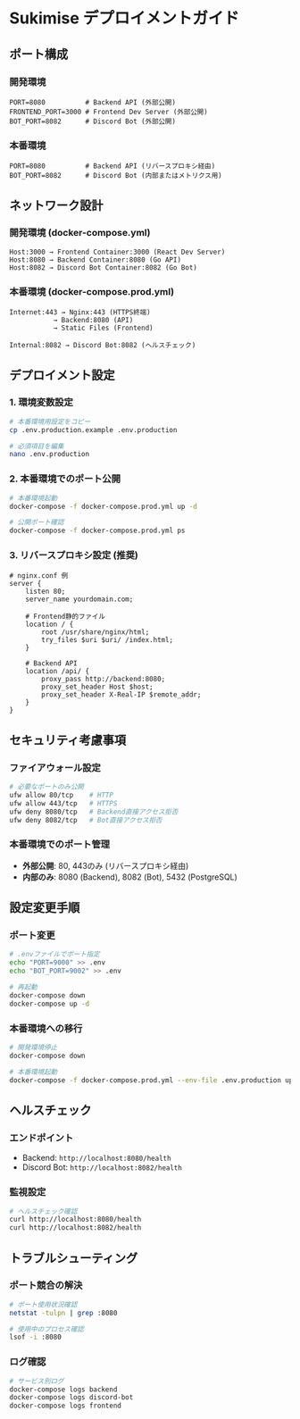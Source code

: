 # Sukimise デプロイメントガイド

## ポート構成

### 開発環境
```
PORT=8080          # Backend API (外部公開)
FRONTEND_PORT=3000 # Frontend Dev Server (外部公開)  
BOT_PORT=8082      # Discord Bot (外部公開)
```

### 本番環境
```
PORT=8080          # Backend API (リバースプロキシ経由)
BOT_PORT=8082      # Discord Bot (内部またはメトリクス用)
```

## ネットワーク設計

### 開発環境 (docker-compose.yml)
```
Host:3000 → Frontend Container:3000 (React Dev Server)
Host:8080 → Backend Container:8080 (Go API)
Host:8082 → Discord Bot Container:8082 (Go Bot)
```

### 本番環境 (docker-compose.prod.yml)
```
Internet:443 → Nginx:443 (HTTPS終端)
           → Backend:8080 (API)
           → Static Files (Frontend)

Internal:8082 → Discord Bot:8082 (ヘルスチェック)
```

## デプロイメント設定

### 1. 環境変数設定
```bash
# 本番環境用設定をコピー
cp .env.production.example .env.production

# 必須項目を編集
nano .env.production
```

### 2. 本番環境でのポート公開
```bash
# 本番環境起動
docker-compose -f docker-compose.prod.yml up -d

# 公開ポート確認
docker-compose -f docker-compose.prod.yml ps
```

### 3. リバースプロキシ設定 (推奨)
```nginx
# nginx.conf 例
server {
    listen 80;
    server_name yourdomain.com;
    
    # Frontend静的ファイル
    location / {
        root /usr/share/nginx/html;
        try_files $uri $uri/ /index.html;
    }
    
    # Backend API
    location /api/ {
        proxy_pass http://backend:8080;
        proxy_set_header Host $host;
        proxy_set_header X-Real-IP $remote_addr;
    }
}
```

## セキュリティ考慮事項

### ファイアウォール設定
```bash
# 必要なポートのみ公開
ufw allow 80/tcp    # HTTP
ufw allow 443/tcp   # HTTPS
ufw deny 8080/tcp   # Backend直接アクセス拒否
ufw deny 8082/tcp   # Bot直接アクセス拒否
```

### 本番環境でのポート管理
- **外部公開**: 80, 443のみ (リバースプロキシ経由)
- **内部のみ**: 8080 (Backend), 8082 (Bot), 5432 (PostgreSQL)

## 設定変更手順

### ポート変更
```bash
# .envファイルでポート指定
echo "PORT=9000" >> .env
echo "BOT_PORT=9002" >> .env

# 再起動
docker-compose down
docker-compose up -d
```

### 本番環境への移行
```bash
# 開発環境停止
docker-compose down

# 本番環境起動
docker-compose -f docker-compose.prod.yml --env-file .env.production up -d
```

## ヘルスチェック

### エンドポイント
- Backend: `http://localhost:8080/health`
- Discord Bot: `http://localhost:8082/health`

### 監視設定
```bash
# ヘルスチェック確認
curl http://localhost:8080/health
curl http://localhost:8082/health
```

## トラブルシューティング

### ポート競合の解決
```bash
# ポート使用状況確認
netstat -tulpn | grep :8080

# 使用中のプロセス確認
lsof -i :8080
```

### ログ確認
```bash
# サービス別ログ
docker-compose logs backend
docker-compose logs discord-bot
docker-compose logs frontend
```